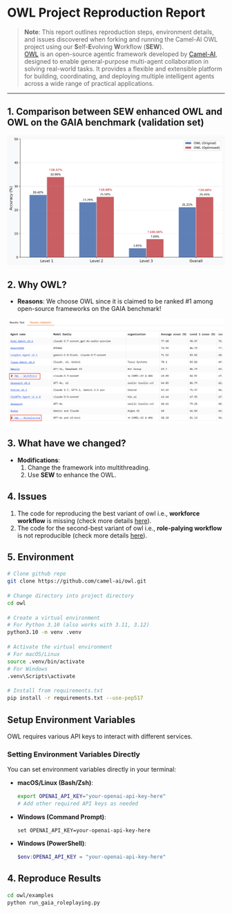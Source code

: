 # OWL Project Reproduction Report

> **Note**: This report outlines reproduction steps, environment details, and issues discovered when forking and running the Camel-AI OWL project using our **S**elf-**E**volving **W**orkflow (**SEW**).  
[OWL](https://github.com/camel-ai/owl) is an open-source agentic framework developed by [Camel-AI](https://github.com/camel-ai/camel), designed to enable general-purpose multi-agent collaboration in solving real-world tasks. It provides a flexible and extensible platform for building, coordinating, and deploying multiple intelligent agents across a wide range of practical applications.
---

## 1. Comparison between SEW enhanced OWL and OWL on the GAIA benchmark (validation set)
![系统架构图](result_comparison_percentage.png)

## 2. Why OWL?

- **Reasons**: We choose OWL since it is claimed to be ranked #1 among open-source frameworks on the GAIA benchmark!

![系统架构图](leaderboard.png)

## 3. What have we changed?
- **Modifications**:
  1. Change the framework into multithreading.
  2. Use **SEW** to enhance the OWL.
## 4. Issues
  1. The code for reproducing the best variant of owl i.e., **workforce workflow** is missing (check more details [here](https://github.com/camel-ai/owl/issues/496)).
  2. The code for the second-best variant of owl i.e., **role-palying workflow** is not reproducible (check more details [here](https://github.com/camel-ai/owl/issues/503)).

## 5. Environment

```bash
# Clone github repo
git clone https://github.com/camel-ai/owl.git

# Change directory into project directory
cd owl

# Create a virtual environment
# For Python 3.10 (also works with 3.11, 3.12)
python3.10 -m venv .venv

# Activate the virtual environment
# For macOS/Linux
source .venv/bin/activate
# For Windows
.venv\Scripts\activate

# Install from requirements.txt
pip install -r requirements.txt --use-pep517
```
## **Setup Environment Variables**

OWL requires various API keys to interact with different services.

### Setting Environment Variables Directly

You can set environment variables directly in your terminal:

- **macOS/Linux (Bash/Zsh)**:
  ```bash
  export OPENAI_API_KEY="your-openai-api-key-here"
  # Add other required API keys as needed
  ```

- **Windows (Command Prompt)**:
  ```batch
  set OPENAI_API_KEY=your-openai-api-key-here
  ```

- **Windows (PowerShell)**:
  ```powershell
  $env:OPENAI_API_KEY = "your-openai-api-key-here"
  ```

## 4. Reproduce Results
   ```bash
cd owl/examples
python run_gaia_roleplaying.py
```
